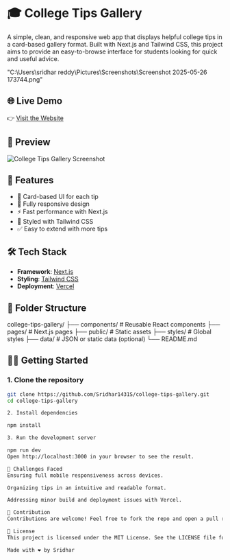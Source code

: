 # 🎓 College Tips Gallery

A simple, clean, and responsive web app that displays helpful college tips in a card-based gallery format. Built with Next.js and Tailwind CSS, this project aims to provide an easy-to-browse interface for students looking for quick and useful advice.



"C:\Users\sridhar reddy\Pictures\Screenshots\Screenshot 2025-05-26 173744.png"


## 🌐 Live Demo

👉 [Visit the Website](https://college-tips-gallery-sand.vercel.app/)

## 📸 Preview

![College Tips Gallery Screenshot](https://raw.githubusercontent.com/Sridhar1431S/college-tips-gallery/main/public/preview.png)

## 🚀 Features

- 🎴 Card-based UI for each tip
- 📱 Fully responsive design
- ⚡ Fast performance with Next.js
- 🎨 Styled with Tailwind CSS
- ✅ Easy to extend with more tips

## 🛠️ Tech Stack

- **Framework**: [Next.js](https://nextjs.org/)
- **Styling**: [Tailwind CSS](https://tailwindcss.com/)
- **Deployment**: [Vercel](https://vercel.com/)

## 📁 Folder Structure

college-tips-gallery/
├── components/ # Reusable React components
├── pages/ # Next.js pages
├── public/ # Static assets
├── styles/ # Global styles
├── data/ # JSON or static data (optional)
└── README.md

## 🧑‍💻 Getting Started

### 1. Clone the repository

```bash
git clone https://github.com/Sridhar1431S/college-tips-gallery.git
cd college-tips-gallery

2. Install dependencies

npm install

3. Run the development server

npm run dev
Open http://localhost:3000 in your browser to see the result.

🧩 Challenges Faced
Ensuring full mobile responsiveness across devices.

Organizing tips in an intuitive and readable format.

Addressing minor build and deployment issues with Vercel.

🙌 Contribution
Contributions are welcome! Feel free to fork the repo and open a pull request.

📄 License
This project is licensed under the MIT License. See the LICENSE file for details.

Made with ❤️ by Sridhar
